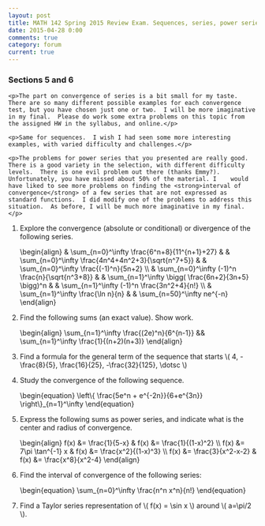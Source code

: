 ```yaml
---
layout: post
title: MATH 142 Spring 2015 Review Exam. Sequences, series, power series.
date: 2015-04-28 0:00
comments: true
category: forum
current: true
---
```


<div class="well">
	<h3>Sections 5 and 6</h3>
	
	<p>The part on convergence of series is a bit small for my taste.  There are so many different possible examples for each convergence test, but you have chosen just one or two.  I will be more imaginative in my final.  Please do work some extra problems on this topic from the assigned HW in the syllabus, and online.</p>

	<p>Same for sequences.  I wish I had seen some more interesting examples, with varied difficulty and challenges.</p>

	<p>The problems for power series that you presented are really good.  There is a good variety in the selection, with different difficulty levels.  There is one evil problem out there (thanks Emmy?).  Unfortunately, you have missed about 50% of the material. I    would have liked to see more problems on finding the <strong>interval of convergence</strong> of a few series that are not expressed as standard functions.  I did modify one of the problems to address this situation.  As before, I will be much more imaginative in my final.</p>
</div>

1. Explore the convergence (absolute or conditional) or divergence of the following series.  
	<div>
		\begin{align}
		& \sum_{n=0}^\infty \frac{6^n+8}{11^{n+1}+27} &
		& \sum_{n=0}^\infty \frac{4n^4+4n^2+3}{\sqrt{n^7+5}} &
		& \sum_{n=0}^\infty \frac{(-1)^n}{5n+2} \\
		& \sum_{n=0}^\infty (-1)^n \frac{n}{\sqrt{n^3+8}} &
		& \sum_{n=1}^\infty \bigg( \frac{6n+2}{3n+5} \bigg)^n &
		& \sum_{n=1}^\infty (-1)^n \frac{3n^2+4}{n!} \\
		& \sum_{n=1}^\infty \frac{\ln n}{n} &
		& \sum_{n=50}^\infty ne^{-n} 
		\end{align}
	</div>

2. Find the following sums (an exact value).  Show work.
	<div>
		\begin{align}
		\sum_{n=1}^\infty \frac{(2e)^n}{6^{n-1}} &&
		\sum_{n=1}^\infty \frac{1}{(n+2)(n+3)}
		\end{align}
	</div>

3. Find a formula for the general term of the sequence that starts <span>\\( 4, -\frac{8}{5}, \frac{16}{25}, -\frac{32}{125}, \dotsc \\)</span>
	

4. Study the convergence of the following sequence.
	<div>
		\begin{equation}
		\left\{ \frac{5e^n + e^{-2n}}{6+e^{3n}} \right\}_{n=1}^\infty
		\end{equation}
	</div>

5. Express the following sums as power series, and indicate what is the center and radius of convergence.

	<div>
		\begin{align}
		f(x) &= \frac{1}{5-x} &
		f(x) &= \frac{1}{(1-x)^2} \\
		f(x) &= 7\pi \tan^{-1} x &
		f(x) &= \frac{x^2}{(1-x)^3} \\
		f(x) &= \frac{3}{x^2-x-2} &
		f(x) &= \frac{x^8}{x^2-4}
		\end{align}
	</div>

6. Find the interval of convergence of the following series:

	<div>
		\begin{equation}
		\sum_{n=0}^\infty \frac{n^n x^n}{n!}
		\end{equation}
	</div>

7. Find a Taylor series representation of <span>\\( f(x) = \sin x \\)</span> around <span>\\( a=\pi/2 \\)</span>.
